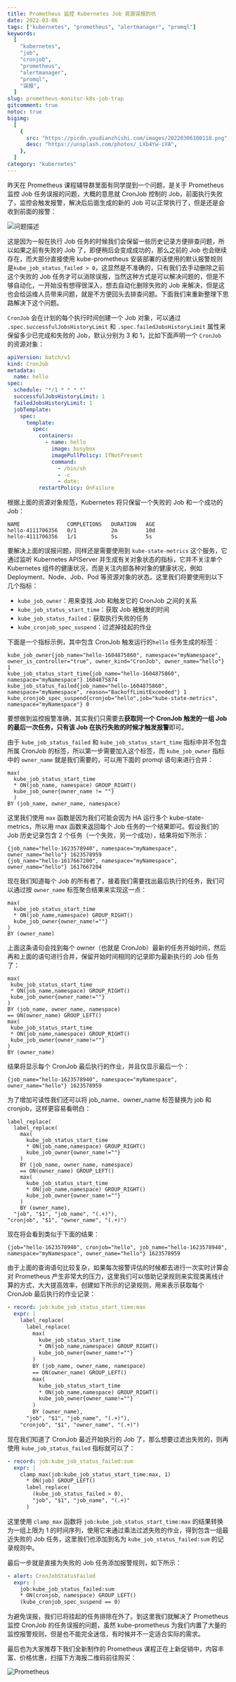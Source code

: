 ```yaml
---
title: Prometheus 监控 Kubernetes Job 资源误报的坑
date: 2022-03-06
tags: ["kubernetes", "prometheus", "alertmanager", "promql"]
keywords:
  [
    "kubernetes",
    "job",
    "cronjob",
    "prometheus",
    "alertmanager",
    "promql",
    "误报",
  ]
slug: prometheus-monitor-k8s-job-trap
gitcomment: true
notoc: true
bigimg:
  [
    {
      src: "https://picdn.youdianzhishi.com/images/20220306100118.png",
      desc: "https://unsplash.com/photos/_LXb4Yw-iVA",
    },
  ]
category: "kubernetes"
---
```


昨天在 Prometheus 课程辅导群里面有同学提到一个问题，是关于 Prometheus 监控 Job 任务误报的问题，大概的意思就 CronJob 控制的 Job，前面执行失败了，监控会触发报警，解决后后面生成的新的 Job 可以正常执行了，但是还是会收到前面的报警：

![问题描述](https://picdn.youdianzhishi.com/images/20220305200158.png)

这是因为一般在执行 Job 任务的时候我们会保留一些历史记录方便排查问题，所以如果之前有失败的 Job 了，即便稍后会变成成功的，那么之前的 Job 也会继续存在，而大部分直接使用 kube-prometheus 安装部署的话使用的默认报警规则是`kube_job_status_failed > 0`，这显然是不准确的，只有我们去手动删除之前这个失败的 Job 任务才可以消除误报，当然这种方式是可以解决问题的，但是不够自动化，一开始没有想得很深入，想去自动化删除失败的 Job 来解决，但是这也会给运维人员带来问题，就是不方便回头去排查问题。下面我们来重新整理下思路解决下这个问题。

<!--more-->

`CronJob` 会在计划的每个执行时间创建一个 Job 对象，可以通过 `.spec.successfulJobsHistoryLimit` 和 `.spec.failedJobsHistoryLimit` 属性来保留多少已完成和失败的 Job，默认分别为 3 和 1，比如下面声明一个 `CronJob` 的资源对象：

```yaml
apiVersion: batch/v1
kind: CronJob
metadata:
  name: hello
spec:
  schedule: "*/1 * * * *"
  successfulJobsHistoryLimit: 1
  failedJobsHistoryLimit: 1
  jobTemplate:
    spec:
      template:
        spec:
          containers:
            - name: hello
              image: busybox
              imagePullPolicy: IfNotPresent
              command:
                - /bin/sh
                - -c
                - date;
          restartPolicy: OnFailure
```

根据上面的资源对象规范，Kubernetes 将只保留一个失败的 Job 和一个成功的 Job：

```shell
NAME               COMPLETIONS   DURATION   AGE
hello-4111706356   0/1           2m         10d
hello-4111706356   1/1           5s         5s
```

要解决上面的误报问题，同样还是需要使用到 `kube-state-metrics` 这个服务，它通过监听 Kubernetes APIServer 并生成有关对象状态的指标，它并不关注单个 Kubernetes 组件的健康状况，而是关注内部各种对象的健康状况，例如 Deployment、Node、Job、Pod 等资源对象的状态。这里我们将要使用到以下几个指标：

- `kube_job_owner`：用来查找 Job 和触发它的 CronJob 之间的关系
- `kube_job_status_start_time`：获取 Job 被触发的时间
- `kube_job_status_failed`：获取执行失败的任务
- `kube_cronjob_spec_suspend`：过滤掉挂起的作业

下面是一个指标示例，其中包含 CronJob 触发运行的`hello` 任务生成的标签：

```shell
kube_job_owner{job_name="hello-1604875860", namespace="myNamespace", owner_is_controller="true", owner_kind="CronJob", owner_name="hello"} 1
kube_job_status_start_time{job_name="hello-1604875860", namespace="myNamespace"} 1604875874
kube_job_status_failed{job_name="hello-1604875860", namespace="myNamespace", reason="BackoffLimitExceeded"} 1
kube_cronjob_spec_suspend{cronjob="hello",job="kube-state-metrics", namespace="myNamespace"} 0
```

要想做到监控报警准确，其实我们只需要去**获取同一个 CronJob 触发的一组 Job 的最后一次任务，只有该 Job 在执行失败的时候才触发报警**即可。

<!--adsense-text-->

由于 `kube_job_status_failed` 和 `kube_job_status_start_time` 指标中并不包含所属 CronJob 的标签，所以第一步需要加入这个标签，而 `kube_job_owner` 指标中的 `owner_name` 就是我们需要的，可以用下面的 promql 语句来进行合并：

```shell
max(
  kube_job_status_start_time
  * ON(job_name, namespace) GROUP_RIGHT()
  kube_job_owner{owner_name != ""}
  )
BY (job_name, owner_name, namespace)
```

这里我们使用 `max` 函数是因为我们可能会因为 HA 运行多个 kube-state-metrics，所以用 max 函数来返回每个 Job 任务的一个结果即可。假设我们的 Job 历史记录包含 2 个任务（一个失败，另一个成功），结果将如下所示：

```shell
{job_name="hello-1623578940", namespace="myNamespace", owner_name="hello"} 1623578959
{job_name="hello-1617667200", namespace="myNamespace", owner_name="hello"} 1617667204
```

现在我们知道每个 Job 的所有者了，接着我们需要找出最后执行的任务，我们可以通过按 `owner_name` 标签聚合结果来实现这一点：

```shell
max(
  kube_job_status_start_time
  * ON(job_name,namespace) GROUP_RIGHT()
  kube_job_owner{owner_name!=""}
)
BY (owner_name)
```

上面这条语句会找到每个 owner（也就是 CronJob）最新的任务开始时间，然后再和上面的语句进行合并，保留开始时间相同的记录即为最新执行的 Job 任务了：

```shell
max(
 kube_job_status_start_time
 * ON(job_name,namespace) GROUP_RIGHT()
 kube_job_owner{owner_name!=""}
)
BY (job_name, owner_name, namespace)
== ON(owner_name) GROUP_LEFT()
max(
 kube_job_status_start_time
 * ON(job_name,namespace) GROUP_RIGHT()
 kube_job_owner{owner_name!=""}
)
BY (owner_name)
```

结果将显示每个 CronJob 最后执行的作业，并且仅显示最后一个：

```shell
{job_name="hello-1623578940", namespace="myNamespace", owner_name="hello"} 1623578959
```

为了增加可读性我们还可以将 job_name、owner_name 标签替换为 job 和 cronjob，这样更容易看明白：

```shell
label_replace(
  label_replace(
    max(
      kube_job_status_start_time
      * ON(job_name,namespace) GROUP_RIGHT()
      kube_job_owner{owner_name!=""}
    )
    BY (job_name, owner_name, namespace)
    == ON(owner_name) GROUP_LEFT()
    max(
      kube_job_status_start_time
      * ON(job_name,namespace) GROUP_RIGHT()
      kube_job_owner{owner_name!=""}
    )
    BY (owner_name),
  "job", "$1", "job_name", "(.+)"),
"cronjob", "$1", "owner_name", "(.+)")
```

现在将会看到类似于下面的结果：

```shell
{job="hello-1623578940", cronjob="hello", job_name="hello-1623578940", namespace="myNamespace", owner_name="hello"} 1623578959
```

由于上面的查询语句比较复杂，如果每次报警评估的时候都去进行一次实时计算会对 Prometheus 产生非常大的压力，这里我们可以借助记录规则来实现类离线计算的方式，大大提高效率，创建如下所示的记录规则，用来表示获取每个 CronJob 最后执行的作业记录：

```yaml
- record: job:kube_job_status_start_time:max
  expr: |
    label_replace(
      label_replace(
        max(
          kube_job_status_start_time
          * ON(job_name,namespace) GROUP_RIGHT()
          kube_job_owner{owner_name!=""}
        )
        BY (job_name, owner_name, namespace)
        == ON(owner_name) GROUP_LEFT()
        max(
          kube_job_status_start_time
          * ON(job_name,namespace) GROUP_RIGHT()
          kube_job_owner{owner_name!=""}
        )
        BY (owner_name),
      "job", "$1", "job_name", "(.+)"),
    "cronjob", "$1", "owner_name", "(.+)")
```

现在我们知道了 CronJob 最近开始执行的 Job 了，那么想要过滤出失败的，则再使用 `kube_job_status_failed` 指标就可以了：

```yaml
- record: job:kube_job_status_failed:sum
  expr: |
    clamp_max(job:kube_job_status_start_time:max, 1)
      * ON(job) GROUP_LEFT()
      label_replace(
        (kube_job_status_failed > 0),
        "job", "$1", "job_name", "(.+)"
      )
```

这里使用 `clamp_max` 函数将 `job:kube_job_status_start_time:max` 的结果转换为一组上限为 1 的时间序列，使用它来通过乘法过滤失败的作业，得到包含一组最近失败的 Job 任务，这里我们也添加到名为 `kube_job_status_failed:sum` 的记录规则中。

最后一步就是直接为失败的 Job 任务添加报警规则，如下所示：

```yaml
- alert: CronJobStatusFailed
  expr: |
    job:kube_job_status_failed:sum
    * ON(cronjob, namespace) GROUP_LEFT()
    (kube_cronjob_spec_suspend == 0)
```

为避免误报，我们已将挂起的任务排除在外了。到这里我们就解决了 Prometheus 监控 CronJob 的任务误报的问题，虽然 kube-prometheus 为我们内置了大量的监控报警规则，但是也不能完全迷信，有时候并不一定适合实际的需求。

最后也为大家推荐下我们全新制作的 Prometheus 课程正在上新促销中，内容丰富、价格优惠，扫描下方海报二维码前往购买：

![Prometheus](https://picdn.youdianzhishi.com/images/20220306095902.png)
